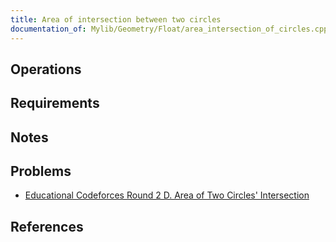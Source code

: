 ```yaml
---
title: Area of intersection between two circles
documentation_of: Mylib/Geometry/Float/area_intersection_of_circles.cpp
---
```


## Operations

## Requirements

## Notes

## Problems

- [Educational Codeforces Round 2 D. Area of Two Circles' Intersection](https://codeforces.com/contest/600/problem/D)

## References

